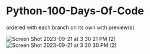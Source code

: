 # Python-100-Days-Of-Code

ordered with each branch on its own with preview(s)

![Screen Shot 2023-09-21 at 3 30 21 PM (2)](https://github.com/EmirPirija/100-days-of-python-coding/assets/118456820/fc24b909-dc52-4a5e-9ad5-4cfd5cb09921)
![Screen Shot 2023-09-21 at 3 30 30 PM (2)](https://github.com/EmirPirija/100-days-of-python-coding/assets/118456820/fa6d24c8-2c4e-4fce-a606-761f21965c39)
